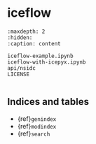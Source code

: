 # iceflow

```{toctree}
:maxdepth: 2
:hidden:
:caption: content

iceflow-example.ipynb
iceflow-with-icepyx.ipynb
api/nsidc
LICENSE
```

```{include} ../README.md

```

## Indices and tables

- {ref}`genindex`
- {ref}`modindex`
- {ref}`search`
